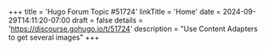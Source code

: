 +++
title = 'Hugo Forum Topic #51724'
linkTitle = 'Home'
date = 2024-09-29T14:11:20-07:00
draft = false
details = 'https://discourse.gohugo.io/t/51724'
description = "Use Content Adapters to get several images"
+++
